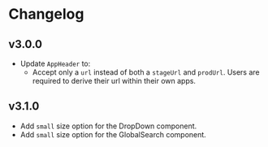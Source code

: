 # Changelog

## v3.0.0

- Update `AppHeader` to:
  - Accept only a `url` instead of both a `stageUrl` and `prodUrl`. Users are required to derive their url within their own apps.

## v3.1.0

- Add `small` size option for the DropDown component.
- Add `small` size option for the GlobalSearch component.
